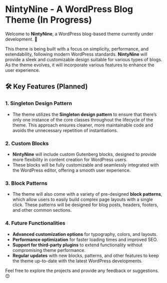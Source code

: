 # NintyNine - A WordPress Blog Theme (In Progress)

Welcome to **NintyNine**, a WordPress blog-based theme currently under development. 🚧

This theme is being built with a focus on simplicity, performance, and extendability, following modern WordPress standards. **NintyNine** will provide a sleek and customizable design suitable for various types of blogs. As the theme evolves, it will incorporate various features to enhance the user experience.

## 🛠️ Key Features (Planned)

### 1. **Singleton Design Pattern**
- The theme utilizes the **Singleton design pattern** to ensure that there’s only one instance of the core classes throughout the lifecycle of the theme. This approach ensures cleaner, more maintainable code and avoids the unnecessary repetition of instantiations.

### 2. **Custom Blocks**
- **NintyNine** will include custom Gutenberg blocks, designed to provide more flexibility in content creation for WordPress users.
- These blocks will be fully customizable and seamlessly integrated with the WordPress editor, offering a smooth user experience.

### 3. **Block Patterns**
- The theme will also come with a variety of pre-designed **block patterns**, which allow users to easily build complex page layouts with a single click. These patterns will be designed for blog posts, headers, footers, and other common sections.

### 4. **Future Functionalities**
- **Advanced customization options** for typography, colors, and layouts.
- **Performance optimization** for faster loading times and improved SEO.
- **Support for third-party plugins** to extend functionality without compromising theme performance.
- **Regular updates** with new blocks, patterns, and other features to keep the theme up-to-date with the latest WordPress developments.

Feel free to explore the projects and provide any feedback or suggestions. 😊
